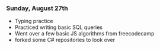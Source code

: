 ### Sunday, August 27th
- Typing practice
- Practiced writing basic SQL queries
- Went over a few basic JS algorithms from freecodecamp
- forked some C# repositories to look over
